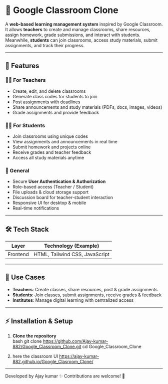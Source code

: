 # 📘 Google Classroom Clone  

A **web-based learning management system** inspired by Google Classroom.  
It allows **teachers** to create and manage classrooms, share resources, assign homework, grade submissions, and interact with students.  
Meanwhile, **students** can join classrooms, access study materials, submit assignments, and track their progress.  

---

## 🚀 Features  

### 👨‍🏫 For Teachers  
- Create, edit, and delete classrooms  
- Generate class codes for students to join  
- Post assignments with deadlines  
- Share announcements and study materials (PDFs, docs, images, videos)  
- Grade assignments and provide feedback  

### 👩‍🎓 For Students  
- Join classrooms using unique codes  
- View assignments and announcements in real time  
- Submit homework and projects online  
- Receive grades and teacher feedback  
- Access all study materials anytime  

### 🌟 General  
- Secure **User Authentication & Authorization**  
- Role-based access (Teacher / Student)  
- File uploads & cloud storage support  
- Discussion board for teacher-student interaction  
- Responsive UI for desktop & mobile  
- Real-time notifications  

---

## 🛠️ Tech Stack  

| Layer       | Technology (Example) |
|-------------|-----------------------|
| Frontend    | HTML, Tailwind CSS, JavaScript  |




---

## 🔑 Use Cases  

- **Teachers**: Create classes, share resources, post & grade assignments  
- **Students**: Join classes, submit assignments, receive grades & feedback  
- **Institutes**: Manage digital learning with centralized access  
---

## ⚡ Installation & Setup  

1. **Clone the repository**    
bash
   git clone https://github.com/Ajay-kumar-882/Google_Classroom_Clone.git
   cd Google_Classroom_Clone

2. here the classroom UI
   https://ajay-kumar-882.github.io/Google_Clasroom_Clone/

---

Developed by Ajay kumar ✨
Contributions are welcome! 🚀

